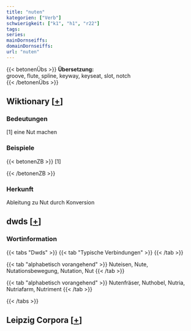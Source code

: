 ```yaml
---
title: "nuten"
kategorien: ["Verb"]
schwierigkeit: ["k1", "h1", "r22"]
tags:
series:
mainDornseiffs:
domainDornseiffs:
url: "nuten"
---
```


{{< betonenÜbs >}}
**Übersetzung:**  
groove, flute, spline, keyway, keyseat, slot, notch  
{{< /betonenÜbs >}}

## Wiktionary [[+](https://de.wiktionary.org/wiki/nuten)]

### Bedeutungen
[1] eine Nut machen  

### Beispiele
{{< betonenZB >}}
[1]  

{{< /betonenZB >}}
### Herkunft
Ableitung zu Nut durch Konversion  



## dwds [[+](https://www.dwds.de/wb/nuten)]

### Wortinformation
{{< tabs "Dwds" >}}
{{< tab "Typische Verbindungen" >}}
{{< /tab >}}

{{< tab "alphabetisch vorangehend" >}}
Nuteisen, Nute, Nutationsbewegung, Nutation, Nut
{{< /tab >}}

{{< tab "alphabetisch vorangehend" >}}
Nutenfräser, Nuthobel, Nutria, Nutriafarm, Nutriment
{{< /tab >}}

{{< /tabs >}}

## Leipzig Corpora [[+](https://corpora.uni-leipzig.de/en/res?word=nuten&corpusId=deu_newscrawl-public_2018)]

